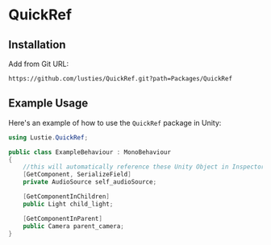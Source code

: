 # QuickRef

## Installation

Add from Git URL:
```
https://github.com/lusties/QuickRef.git?path=Packages/QuickRef
```

## Example Usage

Here's an example of how to use the `QuickRef` package in Unity:

```C#
using Lustie.QuickRef;

public class ExampleBehaviour : MonoBehaviour
{
    //this will automatically reference these Unity Object in Inspector.
    [GetComponent, SerializeField]
    private AudioSource self_audioSource;

    [GetComponentInChildren]
    public Light child_light;

    [GetComponentInParent]
    public Camera parent_camera;
}
```

